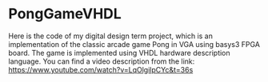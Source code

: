 # PongGameVHDL
Here is the code of my digital design term project, which is an implementation of the classic arcade game Pong in VGA using basys3 FPGA board. The game is implemented using VHDL hardware description language. You can find a video description from the link: https://www.youtube.com/watch?v=LqOlgilpCYc&t=36s
